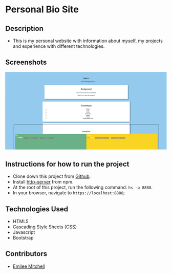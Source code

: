 # Personal Bio Site 

## Description
* This is my personal website with information about myself, my projects and experience with different technologies. 

## Screenshots

![personal Bio screenshot](https://raw.githubusercontent.com/EmileeA/personal/master/screenshots/Personal%20-%20On%20Load.png)

## Instructions for how to run the project

* Clone down this project from [Github](https://github.com/EmileeA/personal).
* Install [http-server](https://www.npmjs.com/package/http-server) from npm.
* At the root of this project, run the following command: `hs -p 8888`.
* In your browser, navigate to `https://localhost:8888`;

## Technologies Used
* HTML5
* Cascading Style Sheets (CSS)
* Javascript
* Bootstrap

## Contributors

* [Emilee Mitchell](https://github.com/EmileeA)